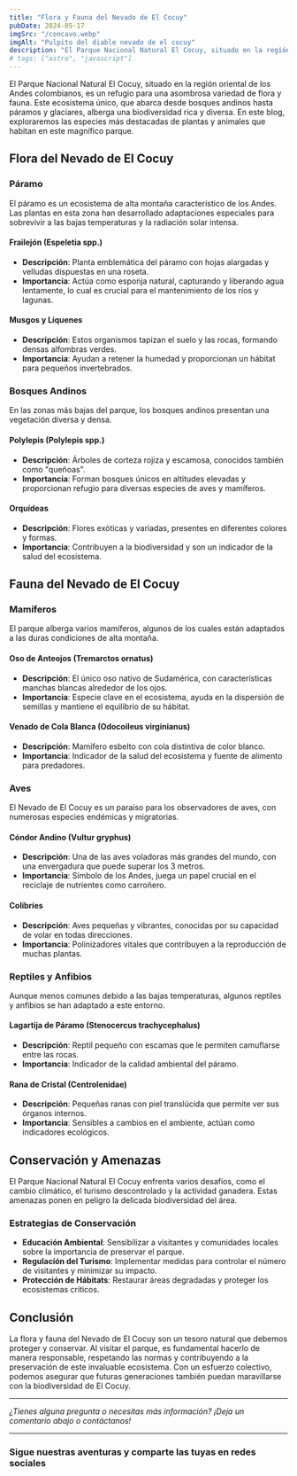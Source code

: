 ```yaml
---
title: "Flora y Fauna del Nevado de El Cocuy"
pubDate: 2024-05-17
imgSrc: "/concavo.webp"
imgAlt: "Pulpito del diable nevado de el cocuy"
description: "El Parque Nacional Natural El Cocuy, situado en la región oriental de los Andes colombianos, es un refugio para una asombrosa variedad de flora y fauna. Este ecosistema único, que abarca desde bosques andinos hasta páramos y glaciares, alberga una biodiversidad rica y diversa. En este blog, exploraremos las especies más destacadas de plantas y animales que habitan en este magnífico parque."
# tags: ["astro", "javascript"]
---
```


El Parque Nacional Natural El Cocuy, situado en la región oriental de los Andes colombianos, es un refugio para una asombrosa variedad de flora y fauna. Este ecosistema único, que abarca desde bosques andinos hasta páramos y glaciares, alberga una biodiversidad rica y diversa. En este blog, exploraremos las especies más destacadas de plantas y animales que habitan en este magnífico parque.

## Flora del Nevado de El Cocuy

### Páramo

El páramo es un ecosistema de alta montaña característico de los Andes. Las plantas en esta zona han desarrollado adaptaciones especiales para sobrevivir a las bajas temperaturas y la radiación solar intensa.

#### Frailejón (Espeletia spp.)

- **Descripción**: Planta emblemática del páramo con hojas alargadas y velludas dispuestas en una roseta.
- **Importancia**: Actúa como esponja natural, capturando y liberando agua lentamente, lo cual es crucial para el mantenimiento de los ríos y lagunas.

#### Musgos y Líquenes

- **Descripción**: Estos organismos tapizan el suelo y las rocas, formando densas alfombras verdes.
- **Importancia**: Ayudan a retener la humedad y proporcionan un hábitat para pequeños invertebrados.

### Bosques Andinos

En las zonas más bajas del parque, los bosques andinos presentan una vegetación diversa y densa.

#### Polylepis (Polylepis spp.)

- **Descripción**: Árboles de corteza rojiza y escamosa, conocidos también como "queñoas".
- **Importancia**: Forman bosques únicos en altitudes elevadas y proporcionan refugio para diversas especies de aves y mamíferos.

#### Orquídeas

- **Descripción**: Flores exóticas y variadas, presentes en diferentes colores y formas.
- **Importancia**: Contribuyen a la biodiversidad y son un indicador de la salud del ecosistema.

## Fauna del Nevado de El Cocuy

### Mamíferos

El parque alberga varios mamíferos, algunos de los cuales están adaptados a las duras condiciones de alta montaña.

#### Oso de Anteojos (Tremarctos ornatus)

- **Descripción**: El único oso nativo de Sudamérica, con características manchas blancas alrededor de los ojos.
- **Importancia**: Especie clave en el ecosistema, ayuda en la dispersión de semillas y mantiene el equilibrio de su hábitat.

#### Venado de Cola Blanca (Odocoileus virginianus)

- **Descripción**: Mamífero esbelto con cola distintiva de color blanco.
- **Importancia**: Indicador de la salud del ecosistema y fuente de alimento para predadores.

### Aves

El Nevado de El Cocuy es un paraíso para los observadores de aves, con numerosas especies endémicas y migratorias.

#### Cóndor Andino (Vultur gryphus)

- **Descripción**: Una de las aves voladoras más grandes del mundo, con una envergadura que puede superar los 3 metros.
- **Importancia**: Símbolo de los Andes, juega un papel crucial en el reciclaje de nutrientes como carroñero.

#### Colibríes

- **Descripción**: Aves pequeñas y vibrantes, conocidas por su capacidad de volar en todas direcciones.
- **Importancia**: Polinizadores vitales que contribuyen a la reproducción de muchas plantas.

### Reptiles y Anfibios

Aunque menos comunes debido a las bajas temperaturas, algunos reptiles y anfibios se han adaptado a este entorno.

#### Lagartija de Páramo (Stenocercus trachycephalus)

- **Descripción**: Reptil pequeño con escamas que le permiten camuflarse entre las rocas.
- **Importancia**: Indicador de la calidad ambiental del páramo.

#### Rana de Cristal (Centrolenidae)

- **Descripción**: Pequeñas ranas con piel translúcida que permite ver sus órganos internos.
- **Importancia**: Sensibles a cambios en el ambiente, actúan como indicadores ecológicos.

## Conservación y Amenazas

El Parque Nacional Natural El Cocuy enfrenta varios desafíos, como el cambio climático, el turismo descontrolado y la actividad ganadera. Estas amenazas ponen en peligro la delicada biodiversidad del área.

### Estrategias de Conservación

- **Educación Ambiental**: Sensibilizar a visitantes y comunidades locales sobre la importancia de preservar el parque.
- **Regulación del Turismo**: Implementar medidas para controlar el número de visitantes y minimizar su impacto.
- **Protección de Hábitats**: Restaurar áreas degradadas y proteger los ecosistemas críticos.

## Conclusión

La flora y fauna del Nevado de El Cocuy son un tesoro natural que debemos proteger y conservar. Al visitar el parque, es fundamental hacerlo de manera responsable, respetando las normas y contribuyendo a la preservación de este invaluable ecosistema. Con un esfuerzo colectivo, podemos asegurar que futuras generaciones también puedan maravillarse con la biodiversidad de El Cocuy.

---

_¿Tienes alguna pregunta o necesitas más información? ¡Deja un comentario abajo o contáctanos!_

---

### Sigue nuestras aventuras y comparte las tuyas en redes sociales
